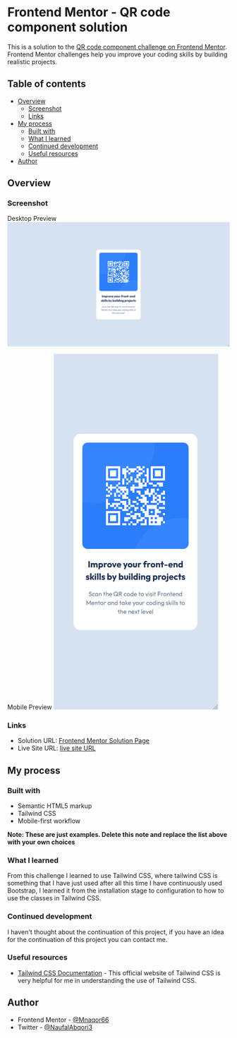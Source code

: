 # Frontend Mentor - QR code component solution

This is a solution to the [QR code component challenge on Frontend Mentor](https://www.frontendmentor.io/challenges/qr-code-component-iux_sIO_H). Frontend Mentor challenges help you improve your coding skills by building realistic projects. 

## Table of contents

- [Overview](#overview)
  - [Screenshot](#screenshot)
  - [Links](#links)
- [My process](#my-process)
  - [Built with](#built-with)
  - [What I learned](#what-i-learned)
  - [Continued development](#continued-development)
  - [Useful resources](#useful-resources)
- [Author](#author)

## Overview

### Screenshot

Desktop Preview
![](./capture/desktop.png)

Mobile Preview
![](./capture/mobile.png)

### Links

- Solution URL: [Frontend Mentor Solution Page](https://www.frontendmentor.io/profile/Mnaqor66/solutions)
- Live Site URL: [live site URL](https://your-live-site-url.com)

## My process

### Built with

- Semantic HTML5 markup
- Tailwind CSS
- Mobile-first workflow

**Note: These are just examples. Delete this note and replace the list above with your own choices**

### What I learned

From this challenge I learned to use Tailwind CSS, where tailwind CSS is something that I have just used after all this time I have continuously used Bootstrap, I learned it from the installation stage to configuration to how to use the classes in Tailwind CSS.

### Continued development

I haven't thought about the continuation of this project, if you have an idea for the continuation of this project you can contact me.

### Useful resources

- [Tailwind CSS Documentation](https://tailwindcss.com/docs/installation) - This official website of Tailwind CSS is very helpful for me in understanding the use of Tailwind CSS.

## Author

- Frontend Mentor - [@Mnaqor66](https://www.frontendmentor.io/profile/Mnaqor66)
- Twitter - [@NaufalAbqori3](https://x.com/NaufalAbqori3)

